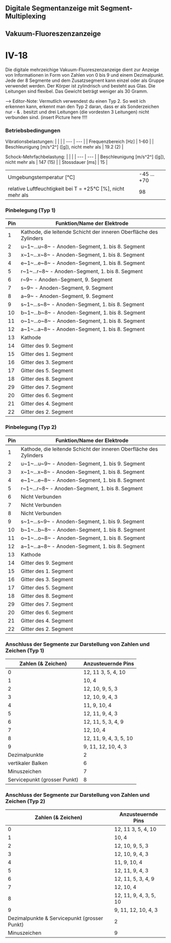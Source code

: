 ## Digitale Segmentanzeige mit Segment-Multiplexing
## Vakuum-Fluoreszenzanzeige
# IV-18

Die digitale mehrzeichige Vakuum-Fluoreszenzanzeige dient zur Anzeige von Informationen in Form von Zahlen von 0 bis 9 und einem Dezimalpunkt.
Jede der 8 Segmente und dem Zusatzsegment kann einzel oder als Gruppe verwendet werden.
Der Körper ist zylindrisch und besteht aus Glas.
Die Leitungen sind flexibel.
Das Gewicht beträgt weniger als 30 Gramm.

--> Editor-Note: Vermutlich verwendest du einen Typ 2. So weit ich erkennen kann, erkennt man den Typ 2 daran, dass er als Sonderzeichen nur - & . besitzt und drei Leitungen  (die vordesten 3 Leitungen) nicht verbunden sind. (insert Picture here !!!!

### Betriebsbedingungen

Vibrationsbelastungen:
| | |
| --- | --- |
| Frequenzbereich [Hz] | 1-60 |
| Beschleunigung [m/s^2^] ([g]), nicht mehr als | 19.2 (2) |

Schock-Mehrfachbelastung:
| | |
| --- | --- |
| Beschleunigung [m/s^2^] ([g]), nicht mehr als | 147 (15) |
| Stossdauer [ms] | 15 |

| | |
| --- | --- |
| Umgebungstemperatur [°C] | -45 ... +70 |
| relative Luftfeuchtigkeit bei T = +25°C [%], nicht mehr als | 98 |

### Pinbelegung (Typ 1)
| Pin | Funktion/Name der Elektrode |
| --- | --- |
|  1 | Kathode, die leitende Schicht der inneren Oberfläche des Zylinders |
|  2 | u~1~...u~8~ - Anoden-Segment, 1. bis 8. Segment |
|  3 | x~1~...x~8~ - Anoden-Segment, 1. bis 8. Segment |
|  4 | e~1~...e~8~ - Anoden-Segment, 1. bis 8. Segment |
|  5 | r~1~...r~8~ - Anoden-Segment, 1. bis 8. Segment |
|  6 | r~9~ - Anoden-Segment, 9. Segment |
|  7 | s~9~ - Anoden-Segment, 9. Segment |
|  8 | a~9~ - Anoden-Segment, 9. Segment |
|  9 | s~1~...s~8~ - Anoden-Segment, 1. bis 8. Segment |
| 10 | b~1~...b~8~ - Anoden-Segment, 1. bis 8. Segment |
| 11 | o~1~...o~8~ - Anoden-Segment, 1. bis 8. Segment |
| 12 | a~1~...a~8~ - Anoden-Segment, 1. bis 8. Segment |
| 13 | Kathode |
| 14 | Gitter des 9. Segment |
| 15 | Gitter des 1. Segment |
| 16 | Gitter des 3. Segment |
| 17 | Gitter des 5. Segment |
| 18 | Gitter des 8. Segment |
| 29 | Gitter des 7. Segment |
| 20 | Gitter des 6. Segment |
| 21 | Gitter des 4. Segment |
| 22 | Gitter des 2. Segment |

### Pinbelegung (Typ 2)
| Pin | Funktion/Name der Elektrode |
| --- | --- |
|  1 | Kathode, die leitende Schicht der inneren Oberfläche des Zylinders |
|  2 | u~1~...u~9~ - Anoden-Segment, 1. bis 9. Segment |
|  3 | x~1~...x~8~ - Anoden-Segment, 1. bis 8. Segment |
|  4 | e~1~...e~8~ - Anoden-Segment, 1. bis 8. Segment |
|  5 | r~1~...r~8~ - Anoden-Segment, 1. bis 8. Segment |
|  6 | Nicht Verbunden |
|  7 | Nicht Verbunden |
|  8 | Nicht Verbunden |
|  9 | s~1~...s~9~ - Anoden-Segment, 1. bis 9. Segment |
| 10 | b~1~...b~8~ - Anoden-Segment, 1. bis 8. Segment |
| 11 | o~1~...o~8~ - Anoden-Segment, 1. bis 8. Segment |
| 12 | a~1~...a~8~ - Anoden-Segment, 1. bis 8. Segment |
| 13 | Kathode |
| 14 | Gitter des 9. Segment |
| 15 | Gitter des 1. Segment |
| 16 | Gitter des 3. Segment |
| 17 | Gitter des 5. Segment |
| 18 | Gitter des 8. Segment |
| 29 | Gitter des 7. Segment |
| 20 | Gitter des 6. Segment |
| 21 | Gitter des 4. Segment |
| 22 | Gitter des 2. Segment |

### Anschluss der Segmente zur Darstellung von Zahlen und Zeichen (Typ 1)
| Zahlen (& Zeichen)  | Anzusteuernde Pins |
| --- | --- |
|  0  | 12, 11 3, 5, 4, 10 |
|  1  | 10, 4 |
|  2  | 12, 10, 9, 5, 3 |
|  3  | 12, 10, 9, 4, 3 |
|  4  | 11, 9, 10, 4 |
|  5  | 12, 11, 9, 4, 3 |
|  6  | 12, 11, 5, 3, 4, 9 |
|  7  | 12, 10, 4 |
|  8  | 12, 11, 9, 4, 3, 5, 10 |
|  9  | 9, 11, 12, 10, 4, 3 |
| Dezimalpunkte | 2|
| vertikaler Balken | 6 |
| Minuszeichen | 7 |
| Servicepunkt (grosser Punkt) | 8 |

### Anschluss der Segmente zur Darstellung von Zahlen und Zeichen (Typ 2)
| Zahlen (& Zeichen)  | Anzusteuernde Pins |
| --- | --- |
|  0  | 12, 11 3, 5, 4, 10 |
|  1  | 10, 4 |
|  2  | 12, 10, 9, 5, 3 |
|  3  | 12, 10, 9, 4, 3 |
|  4  | 11, 9, 10, 4 |
|  5  | 12, 11, 9, 4, 3 |
|  6  | 12, 11, 5, 3, 4, 9 |
|  7  | 12, 10, 4 |
|  8  | 12, 11, 9, 4, 3, 5, 10 |
|  9  | 9, 11, 12, 10, 4, 3 |
| Dezimalpunkte & Servicepunkt (grosser Punkt) | 2|
| Minuszeichen | 9 |

